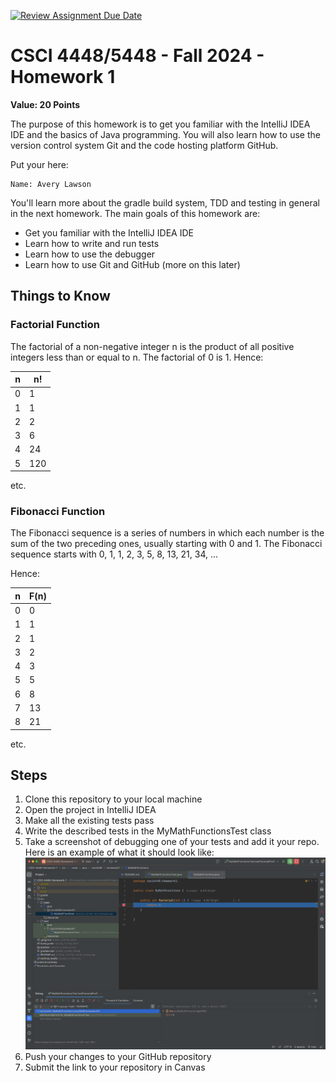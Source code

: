 [![Review Assignment Due Date](https://classroom.github.com/assets/deadline-readme-button-22041afd0340ce965d47ae6ef1cefeee28c7c493a6346c4f15d667ab976d596c.svg)](https://classroom.github.com/a/DgwWAezC)
# CSCI 4448/5448 - Fall 2024 - Homework 1

**Value: 20 Points**

The purpose of this homework is to get you familiar 
with the IntelliJ IDEA IDE and the basics of Java 
programming. You will also learn how to use the 
version control system Git and the code hosting 
platform GitHub.

Put your here:

    Name: Avery Lawson

You'll learn more about the gradle build system, TDD
and testing in general in the next homework. The main
goals of this homework are:

* Get you familiar with the IntelliJ IDEA IDE
* Learn how to write and run tests
* Learn how to use the debugger 
* Learn how to use Git and GitHub (more on this later)

## Things to Know

### Factorial Function

The factorial of a non-negative integer n is the product of all positive integers less than or equal to n. 
The factorial of 0 is 1. Hence:

| n | n! |
|---|----|
| 0 | 1  |
| 1 | 1  |
| 2 | 2  |
| 3 | 6  |
| 4 | 24 |
| 5 | 120|
etc.

### Fibonacci Function

The Fibonacci sequence is a series of numbers in which each number is the sum of the two preceding ones,
usually starting with 0 and 1. The Fibonacci sequence starts with 0, 1, 1, 2, 3, 5, 8, 13, 21, 34, ...

Hence:

| n | F(n) |
|---|------|
| 0 | 0    |
| 1 | 1    |
| 2 | 1    |
| 3 | 2    |
| 4 | 3    |
| 5 | 5    |
| 6 | 8    |
| 7 | 13   |
| 8 | 21   |
etc.

## Steps

1. Clone this repository to your local machine
2. Open the project in IntelliJ IDEA
3. Make all the existing tests pass
4. Write the described tests in the MyMathFunctionsTest class
5. Take a screenshot of debugging one of your tests and add it your repo. Here is an example of what it should look like:
![](./DebugScreenshotExample.png)
6. Push your changes to your GitHub repository
7. Submit the link to your repository in Canvas
